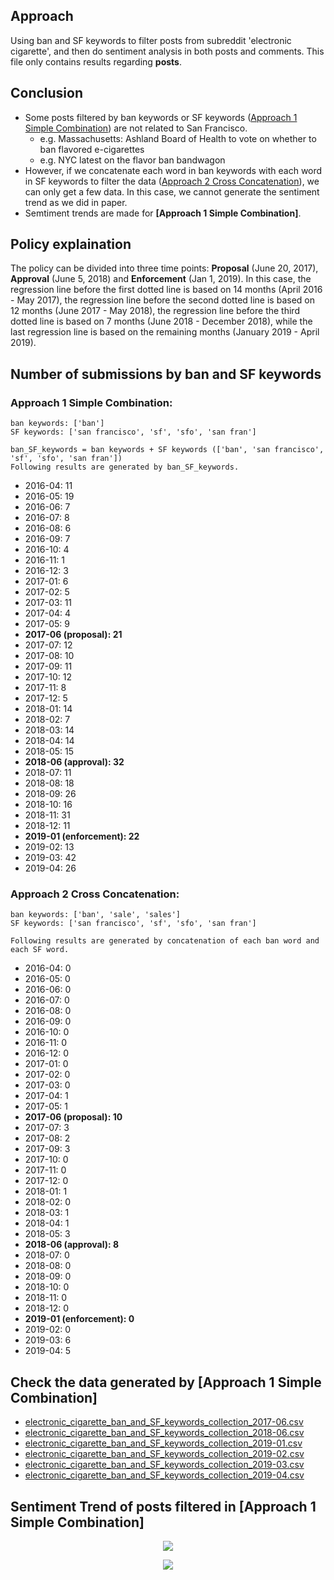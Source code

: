 ## Approach
Using ban and SF keywords to filter posts from subreddit 'electronic cigarette', 
and then do sentiment analysis in both posts and comments. This file only contains results regarding **posts**. 

## Conclusion
- Some posts filtered by ban keywords or SF keywords ([Approach 1 Simple Combination](https://github.com/meettyj/Alcohol-on-Twitter/blob/master/reddit/figures/subreddit_electronic_cigarette_ban_and_SF_keywords.md#approach-1-simple-combination)) are not related to San Francisco. 
  - e.g. Massachusetts: Ashland Board of Health to vote on whether to ban flavored e-cigarettes
  - e.g. NYC latest on the flavor ban bandwagon
- However, if we concatenate each word in ban keywords with each word in SF keywords to filter the data ([Approach 2 Cross Concatenation](https://github.com/meettyj/Alcohol-on-Twitter/blob/master/reddit/figures/subreddit_electronic_cigarette_ban_and_SF_keywords.md#approach-2-cross-concatenation)), we can only get a few data. In this case, we cannot generate the sentiment trend as we did in paper.
- Semtiment trends are made for **[Approach 1 Simple Combination]**.

## Policy explaination
The policy can be divided into three time points: **Proposal** (June 20, 2017), **Approval** (June 5, 2018) and **Enforcement** (Jan 1, 2019). In this case, the regression line before the first dotted line is based on 14 months (April 2016 - May 2017), the regression line before the second dotted line is based on 12 months (June 2017 - May 2018), the regression line before the third dotted line is based on 7 months (June 2018 - December 2018), while the last regression line is based on the remaining months (January 2019 - April 2019).

## Number of submissions by ban and SF keywords
### Approach 1 Simple Combination: 
```
ban keywords: ['ban']
SF keywords: ['san francisco', 'sf', 'sfo', 'san fran']

ban_SF_keywords = ban keywords + SF keywords (['ban', 'san francisco', 'sf', 'sfo', 'san fran'])
Following results are generated by ban_SF_keywords.
```
- 2016-04: 11
- 2016-05: 19
- 2016-06: 7
- 2016-07: 8
- 2016-08: 6
- 2016-09: 7
- 2016-10: 4
- 2016-11: 1
- 2016-12: 3
- 2017-01: 6
- 2017-02: 5
- 2017-03: 11
- 2017-04: 4
- 2017-05: 9
- **2017-06 (proposal): 21**
- 2017-07: 12
- 2017-08: 10
- 2017-09: 11
- 2017-10: 12
- 2017-11: 8
- 2017-12: 5
- 2018-01: 14
- 2018-02: 7
- 2018-03: 14
- 2018-04: 14
- 2018-05: 15
- **2018-06 (approval): 32**
- 2018-07: 11
- 2018-08: 18
- 2018-09: 26
- 2018-10: 16
- 2018-11: 31
- 2018-12: 11
- **2019-01 (enforcement): 22**
- 2019-02: 13
- 2019-03: 42
- 2019-04: 26

### Approach 2 Cross Concatenation:
```
ban keywords: ['ban', 'sale', 'sales']
SF keywords: ['san francisco', 'sf', 'sfo', 'san fran']

Following results are generated by concatenation of each ban word and each SF word.
```
- 2016-04: 0
- 2016-05: 0
- 2016-06: 0
- 2016-07: 0
- 2016-08: 0
- 2016-09: 0
- 2016-10: 0
- 2016-11: 0
- 2016-12: 0
- 2017-01: 0
- 2017-02: 0
- 2017-03: 0
- 2017-04: 1
- 2017-05: 1
- **2017-06 (proposal): 10**
- 2017-07: 3
- 2017-08: 2
- 2017-09: 3
- 2017-10: 0
- 2017-11: 0
- 2017-12: 0
- 2018-01: 1
- 2018-02: 0
- 2018-03: 1
- 2018-04: 1
- 2018-05: 3
- **2018-06 (approval): 8**
- 2018-07: 0
- 2018-08: 0
- 2018-09: 0
- 2018-10: 0
- 2018-11: 0
- 2018-12: 0
- **2019-01 (enforcement): 0**
- 2019-02: 0
- 2019-03: 6
- 2019-04: 5


## Check the data generated by [Approach 1 Simple Combination]

- [electronic_cigarette_ban_and_SF_keywords_collection_2017-06.csv](https://github.com/meettyj/Alcohol-on-Twitter/blob/master/reddit/results/electronic_cigarette_ban_and_SF_keywords_collection/electronic_cigarette_ban_and_SF_keywords_collection_2017-06.csv)
- [electronic_cigarette_ban_and_SF_keywords_collection_2018-06.csv](https://github.com/meettyj/Alcohol-on-Twitter/blob/master/reddit/results/electronic_cigarette_ban_and_SF_keywords_collection/electronic_cigarette_ban_and_SF_keywords_collection_2018-06.csv)
- [electronic_cigarette_ban_and_SF_keywords_collection_2019-01.csv](https://github.com/meettyj/Alcohol-on-Twitter/blob/master/reddit/results/electronic_cigarette_ban_and_SF_keywords_collection/electronic_cigarette_ban_and_SF_keywords_collection_2019-01.csv)
- [electronic_cigarette_ban_and_SF_keywords_collection_2019-02.csv](https://github.com/meettyj/Alcohol-on-Twitter/blob/master/reddit/results/electronic_cigarette_ban_and_SF_keywords_collection/electronic_cigarette_ban_and_SF_keywords_collection_2019-02.csv)
- [electronic_cigarette_ban_and_SF_keywords_collection_2019-03.csv](https://github.com/meettyj/Alcohol-on-Twitter/blob/master/reddit/results/electronic_cigarette_ban_and_SF_keywords_collection/electronic_cigarette_ban_and_SF_keywords_collection_2019-03.csv)
- [electronic_cigarette_ban_and_SF_keywords_collection_2019-04.csv](https://github.com/meettyj/Alcohol-on-Twitter/blob/master/reddit/results/electronic_cigarette_ban_and_SF_keywords_collection/electronic_cigarette_ban_and_SF_keywords_collection_2019-04.csv)

## Sentiment Trend of posts filtered in [Approach 1 Simple Combination]

<p align="center">
  <img src="https://github.com/meettyj/Alcohol-on-Twitter/raw/master/reddit/figures/screenshots/submissions/sentiment_electronic_cigarette_ban_and_SF_keywords_posts_number.png" />
</p>

<p align="center">
  <img src="https://github.com/meettyj/Alcohol-on-Twitter/raw/master/reddit/figures/screenshots/submissions/sentiment_electronic_cigarette_ban_and_SF_keywords_posts_proportion.png" />
</p>

